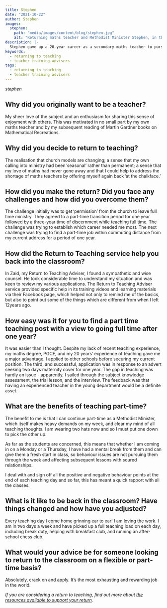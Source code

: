```yaml
---
title: Stephen
date: "2021-10-22"
author: Stephen
images:
  stephen:
    path: "media/images/content/blog/stephen.jpg"
    alt: "Returning maths teacher and Methodist Minister Stephen, in the school library"
description: |-
  Stephen gave up a 20-year career as a secondary maths teacher to pursue a call into full time Methodist Ministry. However, his love of maths never left him and 12 years later he returned to teaching part-time.
keywords:
  - returning to teaching
  - teacher training advisers
tags:
  - returning to teaching
  - teacher training advisers
---
```


$stephen$

## Why did you originally want to be a teacher?

My sheer love of the subject and an enthusiasm for sharing this sense of enjoyment with others. This was motivated in no small part by my own maths teacher and by my subsequent reading of Martin Gardner books on Mathematical Recreations.

## Why did you decide to return to teaching?

The realisation that church models are changing; a sense that my own calling into ministry had been ’seasonal’ rather than permanent; a sense that my love of maths had never gone away and that I could help to address the shortage of maths teachers by offering myself again back ‘at the chalkface.’

## How did you make the return? Did you face any challenges and how did you overcome them?

The challenge initially was to get ‘permission’ from the church to leave full time ministry. They agreed to a part-time transition period for one year followed by a three-year time of discernment while teaching full time. The challenge was trying to establish which career needed me most. The next challenge was trying to find a part-time job within commuting distance from my current address for a period of one year.

## How did the Return to Teaching service help you back into the classroom?

In Zaid, my Return to Teaching Adviser, I found a sympathetic and wise counsel. He took considerable time to understand my situation and was keen to review my various applications. The Return to Teaching Adviser service provided specific help in its training videos and learning materials via their Facebook page, which helped not only to remind me of the basics, but also to point out some of the things which are different from when I left 12years ago.

## How easy was it for you to find a part time teaching post with a view to going full time after one year?

It was easier than I thought. Despite my lack of recent teaching experience, my maths degree, PGCE, and my 20 years’ experience of teaching gave me a major advantage. I applied to other schools before securing my current position. The third, and successful, application was in response to an advert seeking two days maternity cover for one year. The gap in teaching was hardly an issue - apparently, I sailed through the subject knowledge assessment, the trial lesson, and the interview. The feedback was that having an experienced teacher in the young department would be a definite asset.

## What are the benefits of teaching part-time?

The benefit to me is that I can continue part-time as a Methodist Minister, which itself makes heavy demands on my week, and clear my mind of all teaching thoughts. I am wearing two hats now and so I must put one down to pick the other up.

As far as the students are concerned, this means that whether I am coming in on a Monday or a Thursday, I have had a mental break from them and can give them a fresh start in class, so behaviour issues are not pursuing them through the week and affecting subsequent lessons with soured relationships.

I deal with and sign off all the positive and negative behaviour points at the end of each teaching day and so far, this has meant a quick rapport with all the classes.

## What is it like to be back in the classroom? Have things changed and how have you adjusted?

Every teaching day I come home grinning ear to ear! I am loving the work. I am in two days a week and have picked up a full teaching load on each day, including break duty, helping with breakfast club, and running an after-school chess club.

## What would your advice be for someone looking to return to the classroom on a flexible or part-time basis?

Absolutely, crack on and apply. It’s the most exhausting and rewarding job in the world.

_If you are considering a return to teaching, find out more about [the resources available to support your return](/returning-to-teaching)._
